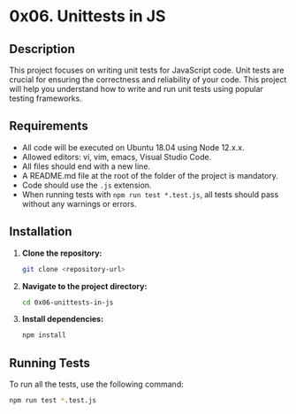 # 0x06. Unittests in JS

## Description

This project focuses on writing unit tests for JavaScript code. Unit tests are crucial for ensuring the correctness and reliability of your code. This project will help you understand how to write and run unit tests using popular testing frameworks.

## Requirements

- All code will be executed on Ubuntu 18.04 using Node 12.x.x.
- Allowed editors: vi, vim, emacs, Visual Studio Code.
- All files should end with a new line.
- A README.md file at the root of the folder of the project is mandatory.
- Code should use the `.js` extension.
- When running tests with `npm run test *.test.js`, all tests should pass without any warnings or errors.

## Installation

1. **Clone the repository:**

    ```bash
    git clone <repository-url>
    ```

2. **Navigate to the project directory:**

    ```bash
    cd 0x06-unittests-in-js
    ```

3. **Install dependencies:**

    ```bash
    npm install
    ```

## Running Tests

To run all the tests, use the following command:

```bash
npm run test *.test.js
